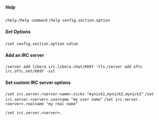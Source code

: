 ##### Help
`/help`
`/help command`
`/help config.section.option`

##### Set Options
`/set config.section.option value`

#### Add an IRC server
`/server add libera irc.libera.chat/6697 -tls`
`/server add oftc  irc.oftc.net/6697 -ssl`

#### Set custom IRC server options
`/set irc.server.<server-name>.nicks "mynick1,mynick2,mynick3"`
`/set irc.server.<server>.username "my user name"`
`/set irc.server.<server>.realname "my real name"`

`/set irc.server.<server>.`